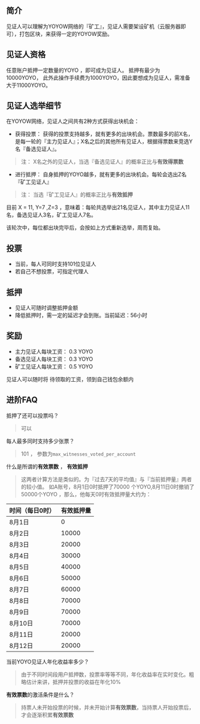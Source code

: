 
## 简介
	
见证人可以理解为YOYOW网络的『矿工』，见证人需要架设矿机（云服务器即可），打包区块，来获得一定的YOYOW奖励。


## 见证人资格
任意账户抵押一定数量的YOYO ，即可成为见证人。
抵押有最少为10000YOYO， 此外此操作手续费为1000YOYO，因此要想成为见证人，需准备大于11000YOYO。

## 见证人选举细节
在YOYOW网络，见证人之间共有2种方式获得出块机会：

* 获得投票： 获得的投票支持越多，就有更多的出块机会。票数最多的前X名，是每一轮的『主力见证人』；X名之后的其他所有见证人，根据得票数来竞选Y名『备选见证人』。
> 注： X名之外的见证人，当选『备选见证人』的概率正比与**有效得票数**

* 进行抵押： 自身抵押的YOYO越多，就有更多的出块机会。每轮会选出Z名『矿工见证人』
> 注： 当选『矿工见证人』的概率正比与**有效抵押**

目前 X = 11, Y=7 ,Z=3 ，意味着：每轮共选举出21名见证人，其中主力见证人11名，备选见证人3名，矿工见证人7名。

该轮次中，每位都出块完毕后，会按如上方式重新选举，周而复始。

## 投票
* 当前，每人可同时支持101位见证人
* 若自己不想投票，可指定代理人

## 抵押
* 见证人可随时调整抵押金额
* 降低抵押时，需一定的延迟才会到账。当前延迟：56小时


## 奖励
* 主力见证人每块工资： 0.3 YOYO
* 备选见证人每块工资： 0.3 YOYO
* 矿工见证人每块工资： 0.5 YOYO

见证人可以随时将 待领取的工资，领到自己钱包余额内

## 进阶FAQ

抵押了还可以投票吗？
> 可以

每人最多同时支持多少张票？
> 101 ， 参数为`max_witnesses_voted_per_account`

什么是所谓的**有效票数** ， **有效抵押** 
> 这两者计算方法是类似的。为『过去7天的平均值』与『当前抵押量』两者的较小值。
> 如A账号，8月1日0时抵押了70000 个YOYO,8月11日0时撤销了50000个YOYO ，那么，他每天0时有效抵押量大约为：
> 
时间（每日0时） | 有效抵押量  |
-----------|-------|
8月1日 | 0    |
8月2日 | 10000|
8月3日 | 20000|
8月4日 | 30000|
8月5日 | 40000|
8月6日 | 50000|
8月7日 | 60000|
8月8日 | 70000|
8月9日 | 70000|
8月10日 | 70000|
8月11日 | 20000|
8月12日 | 20000|

当前YOYO见证人年化收益率多少？
> 由于不同时间段用户抵押数，投票率等等不同，年化收益率在实时变化。粗略估计来讲，抵押并投票的收益在年化10%

**有效票数**的激活条件是什么？
> 持票人未开始投票的时候，并未开始计算**有效票数**，当持票人开始投票后，才会逐渐积累**有效票数** 
